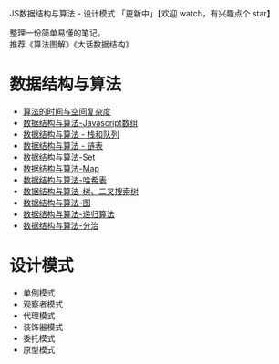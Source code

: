 
JS数据结构与算法 - 设计模式 「更新中」【欢迎 watch，有兴趣点个 star】  

整理一份简单易懂的笔记。  
推荐《算法图解》《大话数据结构》  


# 数据结构与算法
- [算法的时间与空间复杂度](doc/算法的时间与空间复杂度.md)
- [数据结构与算法-Javascript数组](doc/数据结构与算法-Javascript数组.md)
- [数据结构与算法 - 栈和队列](doc/数据结构与算法-栈和队列.md)
- [数据结构与算法 - 链表](doc/数据结构与算法-链表.md)
- [数据结构与算法-Set](doc/数据结构与算法-Set.md)
- [数据结构与算法-Map](doc/数据结构与算法-Map.md)
- [数据结构与算法-哈希表](doc/数据结构与算法-哈希表.md)
- [数据结构与算法-树、二叉搜索树](doc/数据结构与算法-树、二叉搜索树.md)
- [数据结构与算法-图](doc/数据结构与算法-图.md)
- [数据结构与算法-递归算法](doc/数据结构与算法-递归算法.md)
- [数据结构与算法-分治](doc/数据结构与算法-分治.md)

# 设计模式
- 单例模式
- 观察者模式
- 代理模式
- 装饰器模式
- 委托模式
- 原型模式
